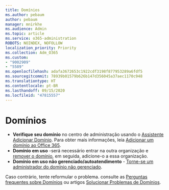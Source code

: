 ```yaml
---
title: Domínios
ms.author: pebaum
author: pebaum
manager: mnirkhe
ms.audience: Admin
ms.topic: article
ms.service: o365-administration
ROBOTS: NOINDEX, NOFOLLOW
localization_priority: Priority
ms.collection: Adm_O365
ms.custom:
- "9002909"
- "5589"
ms.openlocfilehash: adafa3672653c1922cdf3198f877953289a6fdf5
ms.sourcegitcommit: 78939b01579b626b147d356045a37aec1170c948
ms.translationtype: HT
ms.contentlocale: pt-BR
ms.lasthandoff: 09/15/2020
ms.locfileid: "47815557"
---
```

# <a name="domains"></a>Domínios

- **Verifique seu domínio** no centro de administração usando o [Assistente Adicionar Domínio](https://admin.microsoft.com/Adminportal#/Domains/Wizard). Para obter mais informações, leia [Adicionar um domínio ao Office 365](https://docs.microsoft.com/microsoft-365/admin/setup/add-domain?view=o365-worldwide).
- **Domínio em uso** -será necessário entrar na outra organização e [remover o domínio](https://docs.microsoft.com/microsoft-365/admin/get-help-with-domains/remove-a-domain?view=o365-worldwide), em seguida, adicione-o a essa organização.
- **Domínio em uso não gerenciado/autoatendimento** - [Torne-se um administrador do domínio não gerenciado](https://docs.microsoft.com/azure/active-directory/users-groups-roles/domains-admin-takeover).

Caso contrário, tente reformular o problema. consulte as [Perguntas frequentes sobre Domínios](https://docs.microsoft.com/microsoft-365/admin/setup/domains-faq?view=o365-worldwide) ou artigos [Solucionar Problemas de Domínios](https://docs.microsoft.com/microsoft-365/admin/get-help-with-domains/find-and-fix-issues?view=o365-worldwide).
